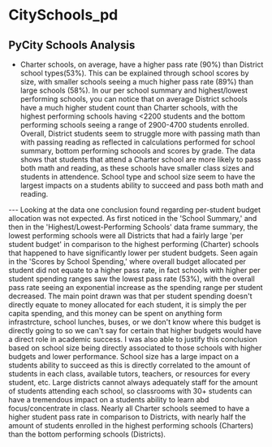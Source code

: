 # CitySchools_pd

## PyCity Schools Analysis

- Charter schools, on average, have a higher pass rate (90%) than District school types(53%). This can be explained through school scores by size, with smaller schools seeing a much higher pass rate (89%) than large schools (58%). In our per school summary and highest/lowest performing schools, you can notice that on average District schools have a much higher student count than Charter schools, with the highest performing schools having <2200 students and the bottom performing schools seeing a range of 2900-4700 students enrolled. Overall, District students seem to struggle more with passing math than with passing reading as reflected in calculations performed for school summary, bottom performing schoools and scores by grade. The data shows that students that attend a Charter school are more likely to pass both math and reading, as these schools have smaller class sizes and students in attendence. School type and school size seem to have the largest impacts on a students ability to succeed and pass both math and reading.
  
--- Looking at the data one conclusion found regarding per-student budget allocation was not expected. As first noticed in the 'School Summary,' and then in the 'Highest/Lowest-Performing Schools' data frame summary, the lowest performing schools were all Districts that had a fairly large 'per student budget' in comparison to the highest performing (Charter) schools that happened to have significantly lower per student budgets. Seen again in the 'Scores by School Spending,' where overall budget allocated per student did not equate to a higher pass rate, in fact schools with higher per student spending ranges saw the lowest pass rate (53%), with the overall pass rate seeing an exponential increase as the spending range per student decreased. The main point drawn was that per student spending doesn't directly equate to money allocated for each student, it is simply the per capita spending, and this money can be spent on anything form infrastrcture, school lunches, buses, or we don't know where this budget is directly going to so we can't say for certain that higher budgets would have a direct role in academic success. I was also able to justify this conclusion based on school size being directly associated to those schools with higher budgets and lower performance. School size has a large impact on a students ability to succeed as this is directly correlated to the amount of students in each class, available tutors, teachers, or resources for every student, etc. Large districts cannot always adequately staff for the amount of students attending each school, so classrooms with 30+ students can have a tremendous impact on a students ability to learn abd focus/concentrate in class. Nearly all Charter schools seemed to have a higher student pass rate in comparison to Districts, with nearly half the amount of students enrolled in the highest performing schools (Charters) than the bottom performing schools (Districts).
